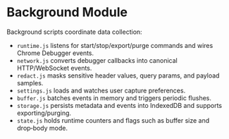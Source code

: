 # Background Module

Background scripts coordinate data collection:

- `runtime.js` listens for start/stop/export/purge commands and wires Chrome Debugger events.
- `network.js` converts debugger callbacks into canonical HTTP/WebSocket events.
- `redact.js` masks sensitive header values, query params, and payload samples.
- `settings.js` loads and watches user capture preferences.
- `buffer.js` batches events in memory and triggers periodic flushes.
- `storage.js` persists metadata and events into IndexedDB and supports exporting/purging.
- `state.js` holds runtime counters and flags such as buffer size and drop‑body mode.
